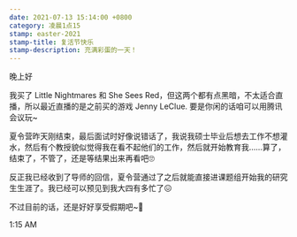 ```yaml
---
date: 2021-07-13 15:14:00 +0800
category: 凌晨1点15
stamp: easter-2021
stamp-title: 复活节快乐
stamp-description: 充满彩蛋的一天！
---
```


<p>
晚上好

我买了 Little Nightmares 和 She Sees Red，但这两个都有点黑暗，不太适合直播，所以最近直播的是之前买的游戏 Jenny LeClue. 要是你闲的话咱可以用腾讯会议玩~

夏令营昨天刚结束，最后面试时好像说错话了，我说我硕士毕业后想去工作不想灌水，然后有个教授貌似觉得我在看不起他们的工作，然后就开始教育我……算了，结束了，不管了，还是等结果出来再看吧🙄

反正我已经收到了导师的回信，夏令营通过了之后就能直接进课题组开始我的研究生生涯了。我已经可以预见到我大四有多忙了😖

不过目前的话，还是好好享受假期吧~🥳


1:15 AM
</p>